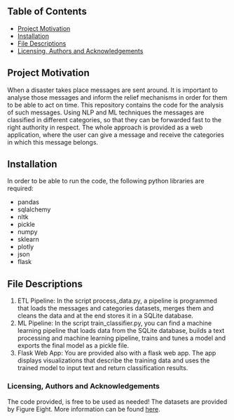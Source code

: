 ## Table of Contents
* [Project Motivation](#project-motivation)
* [Installation](#installation)
* [File Descriptions](#file-descriptions)
* [Licensing, Authors and Acknowledgements](#licensing,-authors-and-acknowledgements)

## Project Motivation
When a disaster takes place messages are sent around. It is important to analyse those messages and inform the relief mechanisms in order for them to be able to act on time. This repository contains the code for the analysis of such messages. Using NLP and ML techniques the messages are classified in different categories, so that they can be forwarded fast to the right authority in respect. The whole approach is provided as a web application, where the user can give a message and receive the categories in which this message belongs.  

## Installation
In order to be able to run the code, the following python libraries are required:
* pandas
* sqlalchemy 
* nltk
* pickle
* numpy
* sklearn
* plotly
* json
* flask

## File Descriptions

1. ETL Pipeline: 
In the script process_data.py, a pipeline is programmed that loads the messages and categories datasets, merges them and cleans the data and at the end stores it in a SQLite database.
2. ML Pipeline: 
In the script train_classifier.py, you can find a machine learning pipeline that loads data from the SQLite database, builds a text processing and machine learning pipeline, trains and tunes a model and exports the final model as a pickle file.
3. Flask Web App: 
You are provided also with a flask web app. The app displays visualizations that describe the training data and uses the trained model to input text and return classification results.


### Licensing, Authors and Acknowledgements
The code provided, is free to be used as needed!
The datasets are provided by Figure Eight. More information can be found [here](https://appen.com/open-source-datasets/).